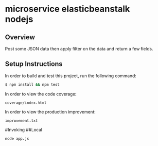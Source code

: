 # microservice elasticbeanstalk nodejs

## Overview
Post some JSON data then apply filter on the data and return a few fields.


## Setup Instructions


In order to build and test this project, run the following command:
```bash
$ npm install && npm test
```

In order to view the code coverage:
```
coverage/index.html
```

In order to view the production improvement:
```
improvement.txt
```

#Invoking
##Local
```bash
node app.js
```

